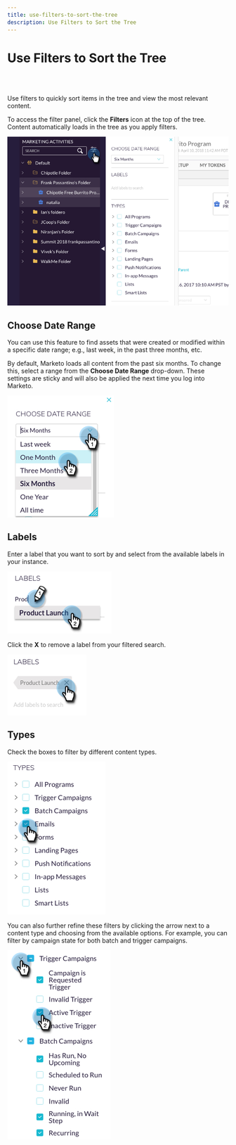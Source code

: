 ```yaml
---
title: use-filters-to-sort-the-tree
description: Use Filters to Sort the Tree
---
```


# Use Filters to Sort the Tree
<br>&nbsp;

Use filters to quickly sort items in the tree and view the most relevant content.

To access the filter panel, click the **Filters** icon at the top of the tree. Content automatically loads in the tree as you apply filters.

   ![Image One](/help/sky/assets/tree/use-filters-to-sort-the-tree/use-filters-to-sort-the-tree-1.png)

## Choose Date Range

You can use this feature to find assets that were created or modified within a specific date range; e.g., last week, in the past three months, etc.

By default, Marketo loads all content from the past six months. To change this, select a range from the **Choose Date Range** drop-down. These settings are sticky and will also be applied the next time you log into Marketo.

   ![Image Two](/help/sky/assets/tree/use-filters-to-sort-the-tree/use-filters-to-sort-the-tree-2.png)

## Labels

Enter a label that you want to sort by and select from the available labels in your instance.

   ![Image Three](/help/sky/assets/tree/use-filters-to-sort-the-tree/use-filters-to-sort-the-tree-3.png)

Click the **X** to remove a label from your filtered search.

   ![Image Four](/help/sky/assets/tree/use-filters-to-sort-the-tree/use-filters-to-sort-the-tree-4.png)

## Types

Check the boxes to filter by different content types.

   ![Image Five](/help/sky/assets/tree/use-filters-to-sort-the-tree/use-filters-to-sort-the-tree-5.png)

You can also further refine these filters by clicking the arrow next to a content type and choosing from the available options. For example, you can filter by campaign state for both batch and trigger campaigns.

   ![Image Six](/help/sky/assets/tree/use-filters-to-sort-the-tree/use-filters-to-sort-the-tree-6.png)
